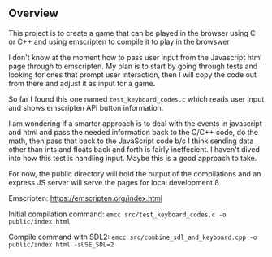 ## Overview

This project is to create a game that can be played in the browser using C or C++ and using emscripten to compile it to play in the browswer

I don't know at the moment how to pass user input from the Javascript html page through to emscripten.  My plan is to start by going through tests
and looking for ones that prompt user interaction, then I will copy the code out from there and adjust it as input for a game.

So far I found this one named `test_keyboard_codes.c` which reads user input and shows emscripten API button information.

I am wondering if a smarter approach is to deal with the events in javascript and html and pass the needed 
information back to the C/C++ code, do the math, then pass that back to the JavaScript code b/c I think sending data
other than ints and floats back and forth is fairly ineffecient.  I haven't dived into how this test is handling input.
Maybe this is a good approach to take.

For now, the public directory will hold the output of the compilations and an express JS server will serve the pages
for local development.ß


Emscripten: https://emscripten.org/index.html


Initial compilation command: `emcc src/test_keyboard_codes.c -o public/index.html`

Compile command with SDL2: `emcc src/combine_sdl_and_keyboard.cpp -o public/index.html -sUSE_SDL=2`
